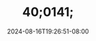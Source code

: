 --- 
title: "40;0141;"
description: "nonton bokeh 40;0141; instagram video full new"
date: 2024-08-16T19:26:51-08:00
file_code: "akg0w756ctt3"
draft: false
cover: "tlxzinu05pklo3o8.jpg"
tags: ["indo", "bokep-indo", "bokep-viral", "bokep-ig"]
length: 258
fld_id: "1482552"
foldername: "AUREL"
categories: ["AUREL"]
views: 0
---